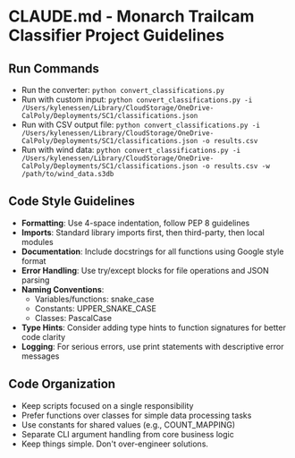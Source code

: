 # CLAUDE.md - Monarch Trailcam Classifier Project Guidelines

## Run Commands
- Run the converter: `python convert_classifications.py`
- Run with custom input: `python convert_classifications.py -i /Users/kylenessen/Library/CloudStorage/OneDrive-CalPoly/Deployments/SC1/classifications.json`
- Run with CSV output file: `python convert_classifications.py -i /Users/kylenessen/Library/CloudStorage/OneDrive-CalPoly/Deployments/SC1/classifications.json -o results.csv`
- Run with wind data: `python convert_classifications.py -i /Users/kylenessen/Library/CloudStorage/OneDrive-CalPoly/Deployments/SC1/classifications.json -o results.csv -w /path/to/wind_data.s3db`

## Code Style Guidelines
- **Formatting**: Use 4-space indentation, follow PEP 8 guidelines
- **Imports**: Standard library imports first, then third-party, then local modules
- **Documentation**: Include docstrings for all functions using Google style format
- **Error Handling**: Use try/except blocks for file operations and JSON parsing
- **Naming Conventions**:
  - Variables/functions: snake_case
  - Constants: UPPER_SNAKE_CASE
  - Classes: PascalCase
- **Type Hints**: Consider adding type hints to function signatures for better code clarity
- **Logging**: For serious errors, use print statements with descriptive error messages

## Code Organization
- Keep scripts focused on a single responsibility
- Prefer functions over classes for simple data processing tasks
- Use constants for shared values (e.g., COUNT_MAPPING)
- Separate CLI argument handling from core business logic
- Keep things simple. Don't over-engineer solutions.